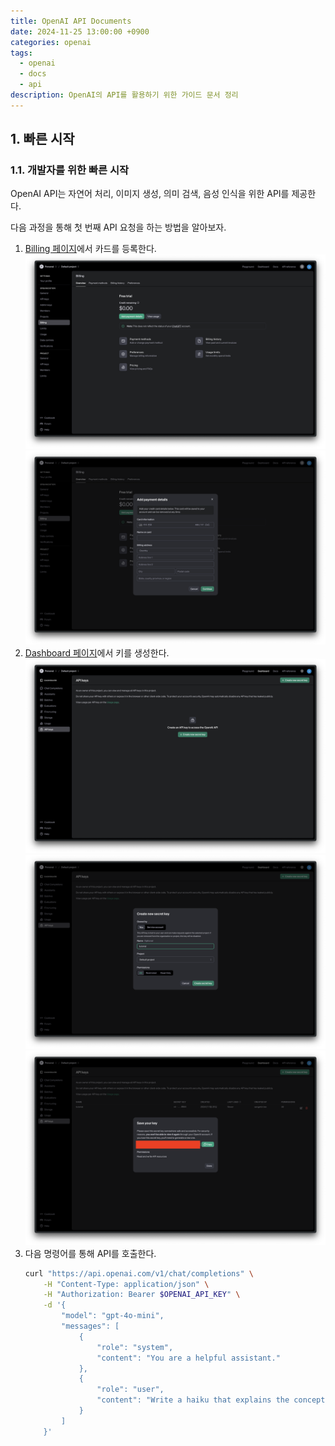 ```yaml
---
title: OpenAI API Documents
date: 2024-11-25 13:00:00 +0900
categories: openai
tags:
  - openai
  - docs
  - api
description: OpenAI의 API를 활용하기 위한 가이드 문서 정리
---
```

## 1. 빠른 시작

### 1.1. 개발자를 위한 빠른 시작

OpenAI API는 자연어 처리, 이미지 생성, 의미 검색, 음성 인식을 위한 API를 제공한다.

다음 과정을 통해 첫 번째 API 요청을 하는 방법을 알아보자.

1. [Billing 페이지](https://platform.openai.com/settings/organization/billing/overview)에서 카드를 등록한다.
  ![chatgpt4](/assets/img/chatgpt4.png)
  ![chatgpt5](/assets/img/chatgpt5.png)
1. [Dashboard 페이지](https://platform.openai.com/api-keys)에서 키를 생성한다.
  ![chatgpt1](/assets/img/chatgpt1.png)
  ![chatgpt2](/assets/img/chatgpt2.png)
  ![chatgpt3](/assets/img/chatgpt3.png)
3. 다음 명령어를 통해 API를 호출한다.
	```bash
	curl "https://api.openai.com/v1/chat/completions" \
	    -H "Content-Type: application/json" \
	    -H "Authorization: Bearer $OPENAI_API_KEY" \
	    -d '{
	        "model": "gpt-4o-mini",
	        "messages": [
	            {
	                "role": "system",
	                "content": "You are a helpful assistant."
	            },
	            {
	                "role": "user",
	                "content": "Write a haiku that explains the concept of recursion."
	            }
	        ]
	    }'
	```


